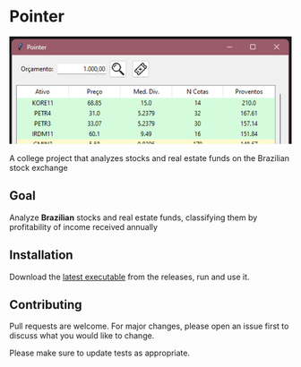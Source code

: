 # **Pointer**

<img src='docs\images\pointer_base_UI.png' alt='pointer UI' />

A college project that analyzes stocks and real estate funds on the Brazilian stock exchange

## Goal

Analyze **Brazilian** stocks and real estate funds, classifying them by profitability of income received annually

## Installation

Download the [latest executable](https://github.com/RafaelGarciia/Pointer/releases/tag/pointer) from the releases, run and use it.

## Contributing

Pull requests are welcome. For major changes, please open an issue first
to discuss what you would like to change.

Please make sure to update tests as appropriate.

